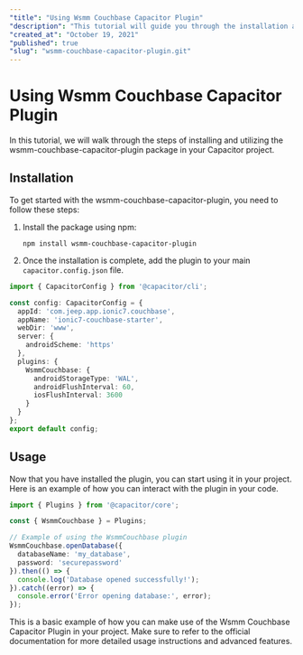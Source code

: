 ```yaml
---
"title": "Using Wsmm Couchbase Capacitor Plugin"
"description": "This tutorial will guide you through the installation and usage of the wsmm-couchbase-capacitor-plugin package in your Capacitor project."
"created_at": "October 19, 2021"
"published": true
"slug": "wsmm-couchbase-capacitor-plugin.git"
---
```


# Using Wsmm Couchbase Capacitor Plugin

In this tutorial, we will walk through the steps of installing and utilizing the wsmm-couchbase-capacitor-plugin package in your Capacitor project.

## Installation

To get started with the wsmm-couchbase-capacitor-plugin, you need to follow these steps:

1. Install the package using npm:
   ```
   npm install wsmm-couchbase-capacitor-plugin
   ```

2. Once the installation is complete, add the plugin to your main `capacitor.config.json` file.

```ts
import { CapacitorConfig } from '@capacitor/cli';

const config: CapacitorConfig = {
  appId: 'com.jeep.app.ionic7.couchbase',
  appName: 'ionic7-couchbase-starter',
  webDir: 'www',
  server: {
    androidScheme: 'https'
  },
  plugins: {
    WsmmCouchbase: {
      androidStorageType: 'WAL',
      androidFlushInterval: 60,
      iosFlushInterval: 3600
    }
  }
};
export default config;
```

## Usage

Now that you have installed the plugin, you can start using it in your project. Here is an example of how you can interact with the plugin in your code.

```typescript
import { Plugins } from '@capacitor/core';

const { WsmmCouchbase } = Plugins;

// Example of using the WsmmCouchbase plugin
WsmmCouchbase.openDatabase({
  databaseName: 'my_database',
  password: 'securepassword'
}).then(() => {
  console.log('Database opened successfully!');
}).catch((error) => {
  console.error('Error opening database:', error);
});
```

This is a basic example of how you can make use of the Wsmm Couchbase Capacitor Plugin in your project. Make sure to refer to the official documentation for more detailed usage instructions and advanced features.
```